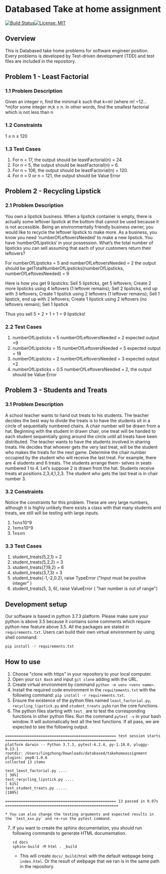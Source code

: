 # Databased Take at home assignment

[![Build Status](https://travis-ci.com/lingnvnv/takehomeassignment.svg?branch=main)](https://travis-ci.com/github/lingnvnv/takehomeassignment/)[![License: MIT](https://img.shields.io/badge/License-MIT-yellow.svg)](https://github.com/lingnvnv/takehomeassignment/blob/main/LICENSE)


## Overview
This is Databased take home problems for software engineer position. Every problems is developed by Test-driven development (TDD) and test files are included in the repository.

## Problem 1 - Least Factorial
### 1.1 Problem Description
Given an integer n, find the minimal k such that k=m! (where m! =1*2*... *m)for some integer m;k ≥ n. In other words, find the smallest factorial which is not less than n

### 1.2 Constraints
1 ≤ n ≤ 120

### 1.3 Test Cases
1. For n = 17, the output should be leastFactorial(n) = 24. 
2. For n = 5, the output should be leastFactorial(n) = 6.
3. For n = 106, the output should be leastFactorial(n) = 120.
4. For n = 0 or n = 121, the output should be Value Error

## Problem 2 - Recycling Lipstick
### 2.1 Problem Description
You own a lipstick business. When a lipstick container is empty, there is actually some leftover lipstick at the bottom that cannot be used because it is not accessible. Being an environmentally friendly business owner, you would like to recycle the leftover lipstick to make more. As a business, you know you need ‘numberOfLeftoversNeeded‘ to make a new lipstick. You have ‘numberOfLipsticks‘ in your possession. What’s the total number of lipsticks you can sell assuming that each of your customers return their leftovers?

For numberOfLipsticks = 5 and numberOfLeftoversNeeded = 2 the output should be getTotalNumberOfLipsticks(numberOfLipsticks, numberOfLeftovesNeeded) = 9

Here is how you get 9 lipsticks: Sell 5 lipsticks, get 5 leftovers; Create 2 more lipsticks using 4 leftovers (1 leftover remains); Sell 2 lipsticks, end up with 3 leftovers; Create 1 lipstick using 2 leftovers (1 leftover remains); Sell 1 lipstick, end up with 2 leftovers; Create 1 lipstick using 2 leftovers (no leftovers remain); Sell 1 lipstick

Thus you sell 5 + 2 + 1 + 1 = 9 lipsticks!

### 2.2 Test Cases
1. numberOfLipsticks = 5 numberOfLeftoversNeeded = 2 expected output =9
2. numberOfLipsticks = 15 numberOfLeftoversNeeded = 5 expected output = 18
3. numberOfLipsticks = 2 numberOfLeftoversNeeded = 3 expected output =2
4. numberOfLipsticks = 0.5 numberOfLeftoversNeeded = 2, the output should be Value Error


## Problem 3 - Students and Treats
### 3.1 Problem Description
A school teacher wants to hand out treats to his students. The teacher decides the best way to divide the treats is to have the students sit in a circle of sequentially numbered chairs. A chair number will be drawn from a hat. Beginning with the student in drawn chair, one treat will be handed to each student sequentially going around the circle until all treats have been distributed.
The teacher wants to have the students involved in sharing treats. He decides that whoever gets the very last treat, will be the student who makes the treats for the next game. Determine the chair number occupied by the student who will receive the last treat.
For example, there are 4 students and 6 treats. The students arrange them- selves in seats numbered 1 to 4. Let’s suppose 2 is drawn from the hat. Students receive treats at positions 2,3,4,1,2,3. The student who gets the last treat is in chair number 3.

### 3.2 Constraints
Notice the constraints for this problem. These are very large numbers, although it is highly unlikely there exists a class with that many students and treats, we still will be testing with large inputs.
1. 1≤n≤10^9 
2. 1≤m≤10^9 
3. 1≤s≤n

### 3.3 Test Cases
1. student_treats(5,2,1) = 2 
2. student_treats(5,2,2) = 3 
3. student_treats(7,19,2) = 6 
4. student_treats(3,7,3) = 3
5. student_treats(-1,-2,0.2), raise TypeError ("Input must be positive integer" )
6. student_treats(5, 3, 6), raise ValueError ( "hair number is out of range")

## Development setup

Our software is based in python 3.7.3 platform. Please make sure your python is above 3.5 because it contains some comments which require python new feature above 3.5. All the packages are stated in `requirements.txt`. Users can build their own virtual environment by using shell command:
```sh
pip install -r requirements.txt
```

## How to use
1. Choose "clone with https" in your repository to your local computer.
2. Open your `Git Bash` and input `git clone` adding with the URL.
3. Create virtual environment by command `python -m venv <venv name>`.
4. Install the required code environment in the `requitements.txt` with the following command: `pip install -r requirements.txt`.
5. Ensure the existence of the python files named `least_factorial.py`, `recycling_lipstick.py` and `student_treats.py`to run the core functions. 
6. The python files starting with `test_` are to test the corresponding functions in other python files. Run the command `pytest -v` in your bash window. It will automatically test all the test functions. If all pass, we are expected to see the following output.
```
================================================== test session starts ==================================================
platform darwin -- Python 3.7.3, pytest-6.2.4, py-1.10.0, pluggy-0.13.1
rootdir: /Users/lingzhong/Downloads/databased/takehomeassignment
plugins: pep8-1.0.6
collected 13 items                                                                                                      

test_least_factorial.py ....                                                                                      [ 30%]
test_recycling_lipstick.py ....                                                                                   [ 61%]
test_student_treats.py .....                                                                                      [100%]

================================================== 13 passed in 0.07s ===================================================
```
    * You can also change the testing arguments and expected results in the `test_xxx.py` and re-run the pytest command.
7. If you want to create the sphinx documentation, you should run following commands to generate HTML documentation. 
    ```
    cd docs
    sphinx-build -M html . _build
    ```
    * This will create `docs/_build/html` with the default webpage being `index.html`. Or the result of webpage that we ran is in the same path in the repository.






